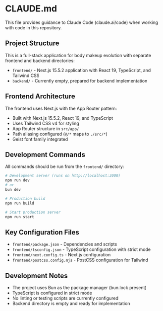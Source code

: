 # CLAUDE.md

This file provides guidance to Claude Code (claude.ai/code) when working with code in this repository.

## Project Structure

This is a full-stack application for body makeup evolution with separate frontend and backend directories:

- `frontend/` - Next.js 15.5.2 application with React 19, TypeScript, and Tailwind CSS
- `backend/` - Currently empty, prepared for backend implementation

## Frontend Architecture

The frontend uses Next.js with the App Router pattern:

- Built with Next.js 15.5.2, React 19, and TypeScript
- Uses Tailwind CSS v4 for styling
- App Router structure in `src/app/`
- Path aliasing configured (`@/*` maps to `./src/*`)
- Geist font family integrated

## Development Commands

All commands should be run from the `frontend/` directory:

```bash
# Development server (runs on http://localhost:3000)
npm run dev
# or
bun dev

# Production build
npm run build

# Start production server
npm run start
```

## Key Configuration Files

- `frontend/package.json` - Dependencies and scripts
- `frontend/tsconfig.json` - TypeScript configuration with strict mode
- `frontend/next.config.ts` - Next.js configuration
- `frontend/postcss.config.mjs` - PostCSS configuration for Tailwind

## Development Notes

- The project uses Bun as the package manager (bun.lock present)
- TypeScript is configured in strict mode
- No linting or testing scripts are currently configured
- Backend directory is empty and ready for implementation